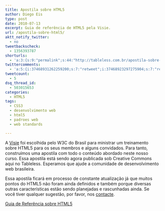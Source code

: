 ```yaml
---
title: Apostila sobre HTML5
author: Diego Eis
type: post
date: 2010-07-13
excerpt: Guia de referência de HTML5 pela Visie.
url: /apostila-sobre-html5/
aktt_notify_twitter:
  - no
tweetbackscheck:
  - 1356393787
shorturls:
  - 'a:3:{s:9:"permalink";s:44:"http://tableless.com.br/apostila-sobre-html5";s:7:"tinyurl";s:26:"http://tinyurl.com/3nrgm6c";s:4:"isgd";s:19:"http://is.gd/TScDyB";}'
twittercomments:
  - 'a:5:{i:37468931262259200;s:7:"retweet";i:37468923297275904;s:7:"retweet";i:37468834797461506;s:7:"retweet";i:49862601722695680;s:6:"137301";i:56082592595845120;s:6:"137554";}'
tweetcount:
  - 5
dsq_thread_id:
  - 503015653
categories:
  - HTML5
tags:
  - CSS3
  - desenvolvimento web
  - html5
  - padroes web
  - web standards

---
```

A [Visie][1] foi escolhida pelo W3C do Brasil para ministrar um treinamento sobre HTML5 para os seus membros e alguns convidados. Para tanto, construímos uma apostila com todo o conteúdo abordado neste nosso curso. Essa apostila está sendo agora publicada sob Creative Commons aqui no Tableless. Esperamos que ajude a comunidade de desenvolvimento web brasileira.

Essa apostila ficará em processo de constante atualização já que muitos pontos do HTML5 não foram ainda definidos e também porque diversas outras características estão sendo planejadas e rascunhadas ainda. Se você tiver qualquer sugestão, por favor, nos [contacte][2]. 

[Guia de Referência sobre HTML5][3]

 [1]: http://visie.com.br/
 [2]: http://tableless.com.br/contato/
 [3]: http://tableless.com.br/html5/ "Guia de referência sobre HTML5 da Visie"